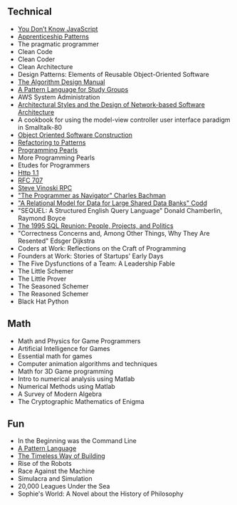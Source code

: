 Technical
------------------------------------
- [You Don’t Know JavaScript](https://github.com/getify/You-Dont-Know-JS)
- [Apprenticeship Patterns](http://chimera.labs.oreilly.com/books/1234000001813/index.html)
- The pragmatic programmer
- Clean Code
- Clean Coder
- Clean Architecture
- Design Patterns: Elements of Reusable Object-Oriented Software
- [The Algorithm Design Manual](http://www.algorist.com/)
- [A Pattern Language for Study Groups](http://www.inquisitivechap.com/wp-content/uploads/2011/03/khdraft.pdf)
- AWS System Administration
- [Architectural Styles and the Design of Network-based Software Architecture](http://www.ics.uci.edu/~fielding/pubs/dissertation/top.htm)
- A cookbook for using the model-view controller user interface paradigm in Smalltalk-80
- [Object Oriented Software Construction](https://sophia.javeriana.edu.co/~cbustaca/docencia/POO-2016-01/documentos/Object%20Oriented%20Software%20Construction-Meyer.pdf)
- [Refactoring to Patterns](http://study.5ecloud.net/CourseData/113012/1548/TeachDataDown/_2Refactoring%20to%20Patterns.pdf)
- [Programming Pearls](http://www.littledumbdoctor.com/index_files/Interview_Programming_pearls.pdf)
- More Programming Pearls
- Etudes for Programmers
- [Http 1.1](https://www.ietf.org/rfc/rfc2616.txt)
- [RFC 707](https://www.ietf.org/rfc/rfc0707.txt)
- [Steve Vinoski RPC](http://steve.vinoski.net/blog/category/rpc/)
- ["The Programmer as Navigator" Charles Bachman](http://delivery.acm.org/10.1145/370000/362534/a1973-bachman.pdf?ip=71.56.46.170&id=362534&acc=OPEN&key=4D4702B0C3E38B35%2E4D4702B0C3E38B35%2E4D4702B0C3E38B35%2E6D218144511F3437&CFID=785407200&CFTOKEN=32071421&__acm__=1500081866_efdd19c9645ab43e9c8bd81d3c48877b)
- ["A Relational Model for Data for Large Shared Data Banks" Codd](http://citeseerx.ist.psu.edu/viewdoc/download?doi=10.1.1.98.5286&rep=rep1&type=pdf)
- "SEQUEL: A Structured English Query Language" Donald Chamberlin, Raymond Boyce
- [The 1995 SQL Reunion: People, Projects, and Politics](http://www.scs.stanford.edu/~dbg/readings/SRC-1997-018.pdf)
- "Correctness Concerns and, Among Other Things, Why They Are Resented" Edsger Dijkstra
- Coders at Work: Reflections on the Craft of Programming
- Founders at Work: Stories of Startups' Early Days
- The Five Dysfunctions of a Team: A Leadership Fable 
- The Little Schemer
- The Little Prover
- The Seasoned Schemer
- The Reasoned Schemer
- Black Hat Python

Math
--------------------------------------
- Math and Physics for Game Programmers
- Artificial Intelligence for Games
- Essential math for games 
- Computer animation algorithms and techniques 
- Math for 3D Game programming 
- Intro to numerical analysis using Matlab 
- Numerical Methods using Matlab
- A Survey of Modern Algebra
- The Cryptographic Mathematics of Enigma

Fun
--------------------------------------------------
- In the Beginning was the Command Line
- [A Pattern Language](http://library.uniteddiversity.coop/Ecological_Building/A_Pattern_Language.pdf)
- [The Timeless Way of Building](http://library.uniteddiversity.coop/Ecological_Building/The_Timeless_Way_of_Building_Complete.pdf)
- Rise of the Robots
- Race Against the Machine
- Simulacra and Simulation
- 20,000 Leagues Under the Sea
- Sophie's World: A Novel about the History of Philosophy

